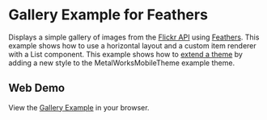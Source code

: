 # Gallery Example for Feathers

Displays a simple gallery of images from the [Flickr API](http://www.flickr.com/services/api/) using [Feathers](http://feathersui.com/). This example shows how to use a horizontal layout and a custom item renderer with a List component. This example shows how to [extend a theme](http://wiki.starling-framework.org/feathers/extending-themes) by adding a new style to the MetalWorksMobileTheme example theme.

## Web Demo

View the [Gallery Example](http://feathersui.com/examples/gallery/) in your browser.